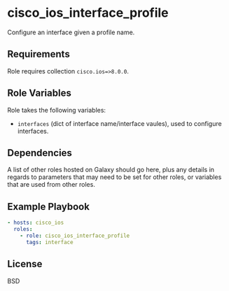 cisco_ios_interface_profile
=========

Configure an interface given a profile name.

Requirements
------------

Role requires collection `cisco.ios=>8.0.0`.

Role Variables
--------------

Role takes the following variables:

- `interfaces` (dict of interface name/interface vaules), used to configure interfaces.

Dependencies
------------

A list of other roles hosted on Galaxy should go here, plus any details in regards to parameters that may need to be set for other roles, or variables that are used from other roles.

Example Playbook
----------------

```yaml
- hosts: cisco_ios
  roles:
    - role: cisco_ios_interface_profile
      tags: interface
```

License
-------

BSD
